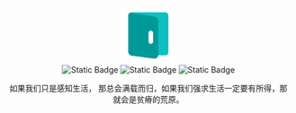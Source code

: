 <p align="center">
    <a href="https://blog.anong.top/">
        <img src="https://raw.githubusercontent.com/imanong/imanong.github.io/master/images/anong.svg" width="100" height="100"/>
    </a>
    <br>
    <img alt="Static Badge" src="https://img.shields.io/badge/Blog-Hexo-009999?style=flat">
    <img alt="Static Badge" src="https://img.shields.io/badge/Author-Imanong-0099CC?style=flat">
    <img alt="Static Badge" src="https://img.shields.io/badge/Version-0.1-CC6600?style=flat">
</p>


<p align="center">如果我们只是感知生活， 那总会满载而归，如果我们强求生活一定要有所得，那就会是贫瘠的荒原。</p>



